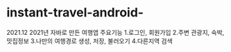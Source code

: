 # instant-travel-android-
2021.12
2021년 자바로 만든 여행앱
주요기능
1.로그인, 회원가입
2.주변 관광지, 숙박, 맛집정보
3.나만의 여행경로 생성, 저장, 불러오기
4.다른지역 검색
